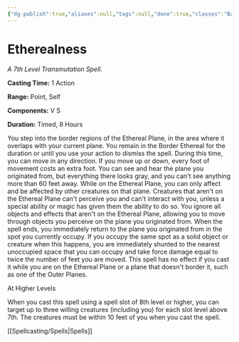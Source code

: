 ```yaml
---
{"dg-publish":true,"aliases":null,"tags":null,"done":true,"classes":"Bard, Cleric, Sorcerer, Warlock, Wizard,","spellLevel":7,"school":"Transmutation","source":"PHB","permalink":"/spells/etherealness/","dgHomeLink":false,"dgPassFrontmatter":true}
---
```


# Etherealness
*A 7th Level Transmutation Spell.*

**Casting Time:** 1 Action

**Range:** Point, Self

**Components:** V S 

**Duration:** Timed, 8 Hours

You step into the border regions of the Ethereal Plane, in the area where it overlaps with your current plane. You remain in the Border Ethereal for the duration or until you use your action to dismiss the spell. During this time, you can move in any direction. If you move up or down, every foot of movement costs an extra foot. You can see and hear the plane you originated from, but everything there looks gray, and you can't see anything more than 60 feet away.
While on the Ethereal Plane, you can only affect and be affected by other creatures on that plane. Creatures that aren't on the Ethereal Plane can't perceive you and can't interact with you, unless a special ability or magic has given them the ability to do so.
You ignore all objects and effects that aren't on the Ethereal Plane, allowing you to move through objects you perceive on the plane you originated from.
When the spell ends, you immediately return to the plane you originated from in the spot you currently occupy. If you occupy the same spot as a solid object or creature when this happens, you are immediately shunted to the nearest unoccupied space that you can occupy and take force damage equal to twice the number of feet you are moved.
This spell has no effect if you cast it while you are on the Ethereal Plane or a plane that doesn't border it, such as one of the Outer Planes.

At Higher Levels

When you cast this spell using a spell slot of 8th level or higher, you can target up to three willing creatures (including you) for each slot level above 7th. The creatures must be within 10 feet of you when you cast the spell.

[[Spellcasting/Spells|Spells]]